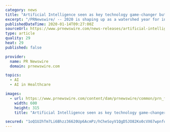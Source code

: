 ```yaml
---
category: news
title: "Artificial Intelligence seen as key technology game-changer but implementation challenges remain, finds Frost & Sullivan"
excerpt: "/PRNewswire/ -- 2020 is shaping up as a watershed year for industries as the next wave of cognitive, automated, and immersive technologies change the way we"
publishedDateTime: 2020-01-14T09:27:00Z
sourceUrl: https://www.prnewswire.com/news-releases/artificial-intelligence-seen-as-key-technology-game-changer-but-implementation-challenges-remain-finds-frost--sullivan-300986425.html
type: article
quality: 29
heat: 29
published: false

provider:
  name: PR Newswire
  domain: prnewswire.com

topics:
  - AI
  - AI in Healthcare

images:
  - url: https://www.prnewswire.com/content/dam/prnewswire/common/prn_facebook_sharing_logo.jpg
    width: 600
    height: 315
    title: "Artificial Intelligence seen as key technology game-changer but implementation challenges remain, finds Frost & Sullivan"

secured: "1oQ1U2hTm7Li6Bhzz36620Up6AcmPz/hCheSoyV1QgD5JO82Ko0cVX67wpnfo6duZuxVPJjtibazSZgB/V5aKkUeZoK3eDzK+8qebavjqQDpZSm+5mww3HLBH2s4C4ki+o4w6aqxx+Pzzwez6HBnv3AGkLZlvNRCoxymNiFOvT9W3SLJZlaSTkLBjfD2HP2xvtVgSQAW6gAjLY9esmJtbDasxSx1Aye3rI/ok/7nZo90i8lj9jS29GixqjTQdsn9wN38g7ATTYa1i/6TkjUMWWjY0bzmpyCWGR/PTYP5K3o=;YYu70T7XRmZFR0ByK+qbkw=="
---
```



